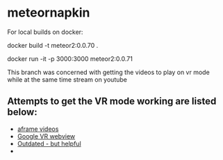 # meteornapkin

For local builds on docker:

docker build -t meteor2:0.0.70 .

docker run -it -p 3000:3000 meteor2:0.0.71

This branch was concerned with getting the videos to play on vr mode while at the same time stream on youtube

## Attempts to get the VR mode working are listed below:

- [aframe videos](https://github.com/aframevr/aframe/blob/master/examples/test/video/index.html)
- [Google VR webview](https://developers.google.com/vr/develop/web/vrview-web)
- [Outdated - but helpful](https://github.com/immersive-web/cardboard-vr-display/blob/main/examples/iframe.html)
- []()
